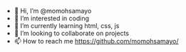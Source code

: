 - 👋 Hi, I’m @momohsamayo
- 👀 I’m interested in coding
- 🌱 I’m currently learning html, css, js
- 💞️ I’m looking to collaborate on projects
- 📫 How to reach me https://github.com/momohsamayo/

<!---
momohsamayo/momohsamayo is a ✨ special ✨ repository because its `README.md` (this file) appears on your GitHub profile.
You can click the Preview link to take a look at your changes.
--->
